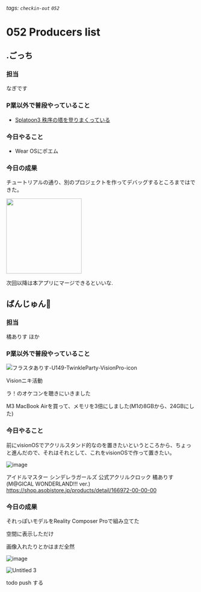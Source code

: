 ###### tags: `checkin-out` `052`

# 052 Producers list

## .ごっち

### 担当

なぎです

### P業以外で普段やっていること

- [Splatoon3 秩序の塔を登りまくっている](https://x.com/gggooottto/status/1769253012705587268)

### 今日やること

- Wear OSにポエム

### 今日の成果

チュートリアルの通り、別のプロジェクトを作ってデバッグするところまではできた。

<img width="200" src="https://hackmd.io/_uploads/SkwbP5RlA.jpg" />

次回以降は本アプリにマージできるといいな.

## ばんじゅん🍓

### 担当

橘ありす
ほか

### P業以外で普段やっていること

![フラスタありす-U149-TwinkleParty-VisionPro-icon](https://hackmd.io/_uploads/BJNelFCeR.jpg)

Visionニキ活動

ラ！のオケコンを聴きにいきました

M3 MacBook Airを買って、メモリを3倍にしました(M1の8GBから、24GBにした)

### 今日やること

前にvisionOSでアクリルスタンド的なのを置きたいというところから、ちょっと進んだので、それはそれとして、これをvisionOSで作って置きたい。

![image](https://hackmd.io/_uploads/S1v_gYRgA.png)

アイドルマスター シンデレラガールズ 公式アクリルクロック 橘ありす (M@GICAL WONDERLAND!!! ver.)
https://shop.asobistore.jp/products/detail/166972-00-00-00


### 今日の成果

それっぽいモデルをReality Composer Proで組み立てた

空間に表示しただけ

画像入れたりとかはまだ全然

![image](https://hackmd.io/_uploads/Byufw5AlA.png)

![Untitled 3](https://hackmd.io/_uploads/HyANPc0eC.jpg)

todo push する
